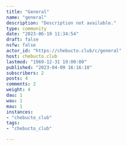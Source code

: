 ```yaml
---
title: "General" 
name: "general"
description: "Description not available."
type: community
date: "2023-06-19 11:34:54"
draft: false
nsfw: false
actor_id: "https://chebucto.club/c/general"
host: chebucto.club
lastmod: "1969-12-31 19:00:00"
published: "2023-04-09 16:16:18"
subscribers: 2
posts: 4
comments: 2
weight: 4
dau: 1
wau: 1
mau: 1
instances:
- "chebucto_club"
tags: 
- "chebucto_club"

---
```

